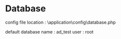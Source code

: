 # Database
config file location : \application\config\database.php

default database name : ad_test
user : root

